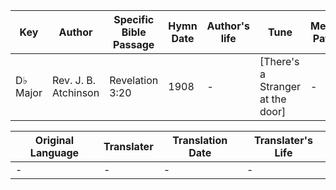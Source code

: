 Key | Author   | Specific Bible Passage     |Hymn Date |Author's life |Tune |Metrical Pattern   |Composer/Source
-- | --------- | ---------------------------|----------|--------------|-----|-------------------|-------------  
D♭ Major |Rev. J. B. Atchinson |Revelation 3:20 |1908 |- |[There's a Stranger at the door] |- |E. O. Excell

Original Language | Translater | Translation Date   | Translater's Life  
----------------- | --------- | --------------------|-------------     
\- |- |- |-
